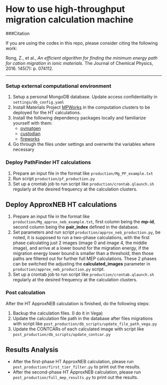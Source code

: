 # How to use high-throughput migration calculation machine



###Citation

If you are using the codes in this repo, please consider citing the following work:

Rong, Z., et al., *An efficient algorithm for finding the minimum energy path for cation migration in ionic materials.* The Journal of Chemical Physics, 2016. 145(7): p. 074112.

---

### Setup external computational environment

1. Setup a personal MongoDB database. Update access confidentiality in `settings/db_config.yaml`
2. Install Materials Project [MPWorks](https://github.com/materialsproject/MPWorks) 
in the computation clusters to be deployed for the HT calculations.
3. Install the following dependency packages locally and familiarize yourself with them:
    * [pymatgen](https://github.com/materialsproject/pymatgen)
    * [custodian](https://github.com/materialsproject/custodian)
    * [fireworks](https://github.com/materialsproject/fireworks)
4. Go through the files under settings and overwrite the variables where necessary
 

### Deploy PathFinder HT calculations
1. Prepare an input file in the format like `production/Mg_PF_example.txt`
2. Run script `production/pf_production.py`
3. Set up a crontab job to run script like `production/crontab.qlaunch.sh` regularly at the 
desired frequency at the calculation clusters.

## Deploy ApproxNEB HT calculations
1. Prepare an input file in the format like `production/Mg_approx_neb_example.txt`, first column being the **mp-id**, 
second column being the **pair_index** defined in the database.
2. Set parameters and run script `production/approx_neb_production.py`, be noted, it is supposed to run a two-phase calculations, with
the first phase calculating just 2 images (image 0 and image 4, the middle image), and arrive at a lower bound for the migration
 energy, if the migration energy lower bound is smaller than a threshold, then those paths are filtered out for further full MEP
 calculations. These 2 phases can be switched the adjusting the **calculated_images** parameter in `production/approx_neb_production.py`
 script. 
3. Set up a crontab job to run script like `production/crontab.qlaunch.sh` regularly at the 
desired frequency at the calculation clusters.

### Post calculation
After the HT ApproxNEB calculation is finished, do the following steps:
1. Backup the calculation files. (I do it in Vega)
2. Update the calculation file path in the database after files migrations with script like `post_production/db_scripts/update_file_path_vega.py`
3. Update the CONTCARs of each calculated image with script like `post_production/db_scripts/update_contcar.py`

## Results Analysis
* After the first-phase HT ApproxNEB calculation, please run `post_production/first_tier_filter.py` to print out the results.
* After the second-phase HT ApproxNEB calculation, please run `post_production/full_mep_results.py` to print out the results.